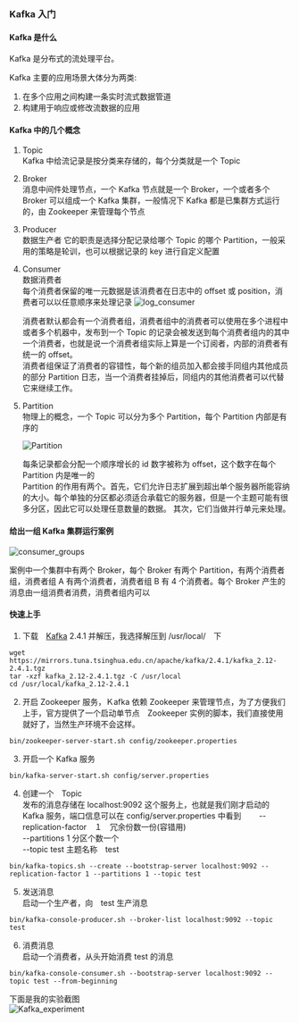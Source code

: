 

### Kafka 入门

#### Kafka 是什么

Kafka 是分布式的流处理平台。

Kafka 主要的应用场景大体分为两类:

1. 在多个应用之间构建一条实时流式数据管道
2. 构建用于响应或修改流数据的应用

#### Kafka 中的几个概念

1. Topic  
	Kafka 中给流记录是按分类来存储的，每个分类就是一个 Topic

2. Broker  
	消息中间件处理节点，一个 Kafka 节点就是一个 Broker，一个或者多个 Broker 可以组成一个 Kafka 集群，一般情况下 Kafka 都是已集群方式运行的，由 Zookeeper 来管理每个节点

3. Producer  
	数据生产者
	它的职责是选择分配记录给哪个 Topic 的哪个 Partition，一般采用的策略是轮训，也可以根据记录的 key 进行自定义配置

4. Consumer  
	数据消费者  
	每个消费者保留的唯一元数据是该消费者在日志中的 offset 或 position，消费者可以以任意顺序来处理记录
	![log_consumer](https://hurryking.github.io/img/log_consumer.png)

	消费者默认都会有一个消费者组，消费者组中的消费者可以使用在多个进程中或者多个机器中，发布到一个 Topic 的记录会被发送到每个消费者组内的其中一个消费者，也就是说一个消费者组实际上算是一个订阅者，内部的消费者有统一的 offset。  
	消费者组保证了消费者的容错性，每个新的组员加入都会接手同组内其他成员的部分 Partition 日志，当一个消费者挂掉后，同组内的其他消费者可以代替它来继续工作。


5. Partition  
	物理上的概念，一个 Topic 可以分为多个 Partition，每个 Partition 内部是有序的

	![Partition](https://hurryking.github.io/img/Kafka_Topic.png)

	每条记录都会分配一个顺序增长的 id 数字被称为 offset，这个数字在每个 Partition 内是唯一的  
	Partition 的作用有两个。首先，它们允许日志扩展到超出单个服务器所能容纳的大小。每个单独的分区都必须适合承载它的服务器，但是一个主题可能有很多分区，因此它可以处理任意数量的数据。 其次，它们当做并行单元来处理。

#### 给出一组 Kafka 集群运行案例

![consumer_groups](https://hurryking.github.io/img/consumer_groups.png)

案例中一个集群中有两个 Broker，每个 Broker 有两个 Partition，有两个消费者组，消费者组 A 有两个消费者，消费者组 B 有 4 个消费者。每个 Broker 产生的消息由一组消费者消费，消费者组内可以


#### 快速上手

1. 下载　[Kafka](https://www.apache.org/dyn/closer.cgi?path=/kafka/2.4.1/kafka_2.12-2.4.1.tgz]) 2.4.1 并解压，我选择解压到 /usr/local/　下

```shell
wget https://mirrors.tuna.tsinghua.edu.cn/apache/kafka/2.4.1/kafka_2.12-2.4.1.tgz
tar -xzf kafka_2.12-2.4.1.tgz -C /usr/local
cd /usr/local/kafka_2.12-2.4.1
```

2. 开启 Zookeeper 服务，Ｋafka 依赖 Zookeeper 来管理节点，为了方便我们上手，官方提供了一个启动单节点　Zookeeper 实例的脚本，我们直接使用就好了，当然生产环境不会这样。
```
bin/zookeeper-server-start.sh config/zookeeper.properties
```

3. 开启一个 Kafka 服务
```
bin/kafka-server-start.sh config/server.properties
```

4. 创建一个　Topic  
发布的消息存储在 localhost:9092 这个服务上，也就是我们刚才启动的 Kafka 服务，端口信息可以在 config/server.properties 中看到　　
--replication-factor　１　冗余份数一份(容错用)  
--partitions 1 分区个数一个  
--topic test  主题名称　test
```
bin/kafka-topics.sh --create --bootstrap-server localhost:9092 --replication-factor 1 --partitions 1 --topic test
```

5. 发送消息  
启动一个生产者，向　test 生产消息
```
bin/kafka-console-producer.sh --broker-list localhost:9092 --topic test
```

6. 消费消息  
启动一个消费者，从头开始消费 test 的消息
```
bin/kafka-console-consumer.sh --bootstrap-server localhost:9092 --topic test --from-beginning
```

下面是我的实验截图  
![Kafka_experiment](https://hurryking.github.io/img/Kafka_experiment.png)